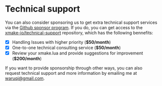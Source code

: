 # Technical support

You can also consider sponsoring us to get extra technical support services via the [Github sponsor program](https://github.com/sponsors/waruqi). If you do, you can get access to the [xmake-io/technical-support](https://github.com/xmake-io/technical-support) repository, which has the following bennefits:

- [X] Handling Issues with higher priority (**$50/month**)
- [X] One-to-one technical consulting service (**$50/month**)
- [X] Review your xmake.lua and provide suggestions for improvement (**$200/month**)

If you want to provide sponsorship through other ways, you can also request technical support and more information by emailing me at [waruqi@gmail.com](mailto:waruqi@gmail.com).
